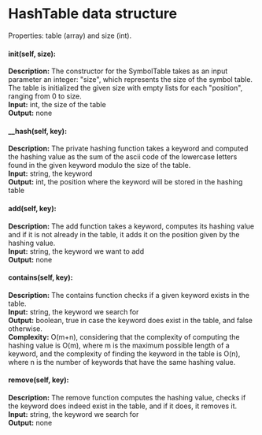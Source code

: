 # HashTable data structure 
Properties: table (array) and size (int).

#### init(self, size):
__Description:__ The constructor for the SymbolTable takes as an input parameter an integer: "size", which represents the size of the symbol table.  
The table is initialized the given size with empty lists for each "position", ranging from 0 to size.  
__Input:__ int, the size of the table  
__Output:__ none

#### __hash(self, key):
__Description:__ The private hashing function takes a keyword and computed the hashing value as the sum of the ascii code of the lowercase letters found in the given keyword modulo the size of the table.  
__Input:__ string, the keyword  
__Output:__ int, the position where the keyword will be stored in the hashing table  

#### add(self, key):
__Description:__ The add function takes a keyword, computes its hashing value and if it is not already in the table, it adds it on the position given by the hashing value.  
__Input:__ string, the keyword we want to add  
__Output:__ none  

#### contains(self, key):
__Description:__ The contains function checks if a given keyword exists in the table.  
__Input:__ string, the keyword we search for  
__Output:__ boolean, true in case the keyword does exist in the table, and false otherwise.  
__Complexity:__ O(m+n), considering that the complexity of computing the hashing value is O(m), where m is the maximum possible length of a keyword,
and the complexity of finding the keyword in the table is O(n), where n is the number of keywords that have the same hashing value.


#### remove(self, key):
__Description:__ The remove function computes the hashing value, checks if the keyword does indeed exist in the table, and if it does, it removes it.  
__Input:__ string, the keyword we search for  
__Output:__ none